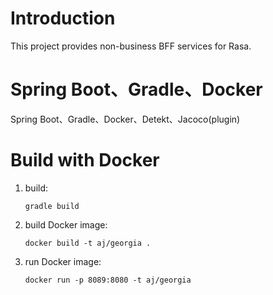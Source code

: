 # Introduction
This project provides non-business BFF services for Rasa.

# Spring Boot、Gradle、Docker
Spring Boot、Gradle、Docker、Detekt、Jacoco(plugin)

# Build with Docker
1. build:
    ```shell script
    gradle build
    ```
1. build Docker image:
    ```shell script
    docker build -t aj/georgia .
    ```       
1. run Docker image:
    ```shell script
    docker run -p 8089:8080 -t aj/georgia
    ```
